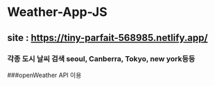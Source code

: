 # Weather-App-JS

## site : https://tiny-parfait-568985.netlify.app/
### 각종 도시 날씨 검색 seoul, Canberra, Tokyo, new york등등
###openWeather API 이용 
